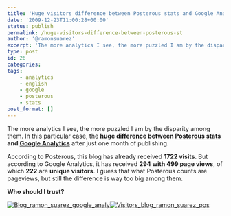 ```yaml
---
title: 'Huge visitors difference between Posterous stats and Google Analytics'
date: '2009-12-23T11:00:28+00:00'
status: publish
permalink: /huge-visitors-difference-between-posterous-st
author: '@ramonsuarez'
excerpt: 'The more analytics I see, the more puzzled I am by the disparity among them. In this particular case, the huge difference between Posterous stats and Google Analytics after just one month of publishing. According to Posterous, this blog has alread...'
type: post
id: 26
categories:
tags:
    - analytics
    - english
    - google
    - posterous
    - stats
post_format: []
---
```

The more analytics I see, the more puzzled I am by the disparity among them. In this particular case, the **huge difference between [Posterous stats](http://posterous.com/ "Posterous, dead easy blogging") and [Google Analytics](http://analytics.google.com/ "Google Analytics free site statistics")** after just one month of publishing.

According to Posterous, this blog has already received **1722 visits**. But according to Google Analytics, it has received **294 with 499 page views**, of which **222** are **unique visitors**. I guess that what Posterous counts are pageviews, but still the difference is way too big among them.

**Who should I trust?**

[![Blog_ramon_suarez_google_analy](http://getfile0.posterous.com/getfile/files.posterous.com/ramonsuarez/DjuLUCnxU7lDwCuU8IXPYXmKyefGHfgerQmW4BOupp0KCGjRb5rJSCwFS3c9/blog_ramon_suarez_google_analy.png.scaled.500.jpg)](http://getfile9.posterous.com/getfile/files.posterous.com/ramonsuarez/zsK3R2m75io4u88EntwZvnFilAxMkgJrDB7OTPrGxZyj3ePdpawTJk6xOSBb/blog_ramon_suarez_google_analy.png)[![Visitors_blog_ramon_suarez_pos](/uploads/2009/12/visitors_blog_ramon_suarez_pos.png?w=300)](/uploads/2009/12/visitors_blog_ramon_suarez_pos.png)
